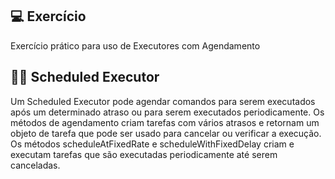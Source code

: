 ## 💻 Exercício

Exercício prático para uso de Executores com Agendamento

## 👨‍💻 Scheduled Executor
Um Scheduled Executor pode agendar comandos para serem executados após um determinado atraso ou para serem executados periodicamente. Os métodos de agendamento criam tarefas com vários atrasos e retornam um objeto de tarefa que pode ser usado para cancelar ou verificar a execução. Os métodos scheduleAtFixedRate e scheduleWithFixedDelay criam e executam tarefas que são executadas periodicamente até serem canceladas.
